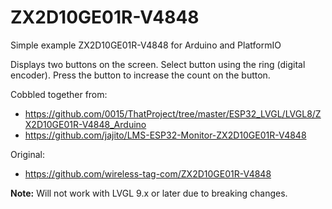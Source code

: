 # ZX2D10GE01R-V4848

Simple example ZX2D10GE01R-V4848 for Arduino and PlatformIO

Displays two buttons on the screen.
Select button using the ring (digital encoder).
Press the button to increase the count on the button.

Cobbled together from:

- https://github.com/0015/ThatProject/tree/master/ESP32_LVGL/LVGL8/ZX2D10GE01R-V4848_Arduino
- https://github.com/jajito/LMS-ESP32-Monitor-ZX2D10GE01R-V4848

Original:

- https://github.com/wireless-tag-com/ZX2D10GE01R-V4848

__Note:__ Will not work with LVGL 9.x or later due to breaking changes.
